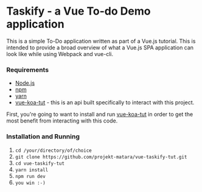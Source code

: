 # Taskify - a Vue To-do Demo application

This is a simple To-Do application written as part of a Vue.js tutorial. This
is intended to provide a broad overview of what a Vue.js SPA application can
look like while using Webpack and vue-cli. 

### Requirements

* [Node.js](https://nodejs.org/en/)
* [npm](https://www.npmjs.com)
* [yarn](https://yarnpkg.com)
* [vue-koa-tut](https://github.com/projekt-matara/vue-koa-tut) - this is an 
api built specifically to interact with this project. 

First, you're going to want to install and run 
[vue-koa-tut](https://github.com/projekt-matara/vue-koa-tut) in order to get 
the most benefit from interacting with this code. 

### Installation and Running

1. ```cd /your/directory/of/choice```
2. ```git clone https://github.com/projekt-matara/vue-taskify-tut.git```
3. ```cd vue-taskify-tut```
4. ```yarn install```
5. ```npm run dev```
6. ```you win :-)```

